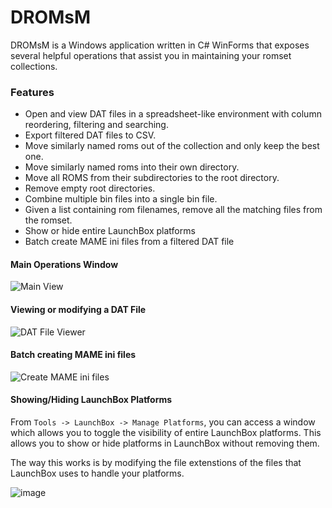 # DROMsM
DROMsM is a Windows application written in C# WinForms that exposes several helpful operations that assist you in maintaining your romset collections.
### Features

- Open and view DAT files in a spreadsheet-like environment with column reordering, filtering and searching.
- Export filtered DAT files to CSV.
- Move similarly named roms out of the collection and only keep the best one.
- Move similarly named roms into their own directory.
- Move all ROMS from their subdirectories to the root directory.
- Remove empty root directories.
- Combine multiple bin files into a single bin file.
- Given a list containing rom filenames, remove all the matching files from the romset.
- Show or hide entire LaunchBox platforms
- Batch create MAME ini files from a filtered DAT file

#### Main Operations Window

![Main View](https://i.imgur.com/1k91L9r.png)

#### Viewing or modifying a DAT File

![DAT File Viewer](https://user-images.githubusercontent.com/501697/170152398-8bcc2b30-13e9-48f0-9ccd-c196d96fed47.png)

#### Batch creating MAME ini files

![Create MAME ini files](https://user-images.githubusercontent.com/501697/177038137-26023957-e228-4606-83d9-e91b68aec1ac.png)


#### Showing/Hiding LaunchBox Platforms
From `Tools -> LaunchBox -> Manage Platforms`, you can access a window which allows you to toggle the visibility of entire LaunchBox platforms.  This allows you to show or hide platforms in LaunchBox without removing them.

The way this works is by modifying the file extenstions of the files that LaunchBox uses to handle your platforms.

![image](https://user-images.githubusercontent.com/501697/170151502-d4668813-07b9-4f0b-b048-860e3cc609bc.png)

